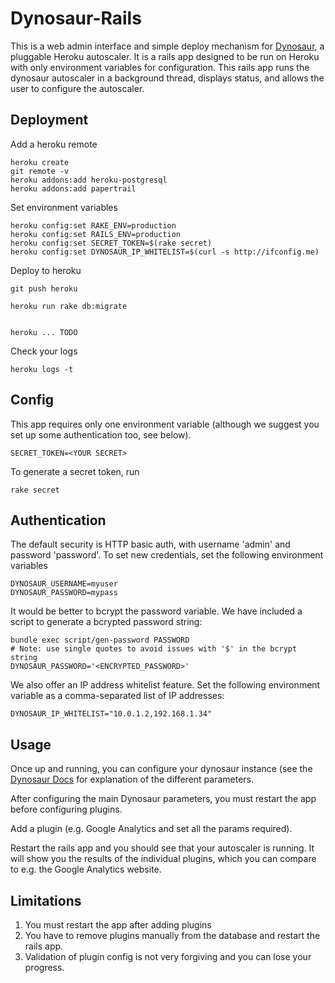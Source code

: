 # Dynosaur-Rails

This is a web admin interface and simple deploy mechanism for 
[Dynosaur](http://github.com/harrystech/dynosaur), a pluggable Heroku
autoscaler. It is a rails app designed to be run on Heroku with only environment
variables for configuration. This rails app runs the dynosaur autoscaler in a
background thread, displays status, and allows the user to configure the
autoscaler.

## Deployment

Add a heroku remote

	heroku create
	git remote -v
    heroku addons:add heroku-postgresql
    heroku addons:add papertrail


Set environment variables

	heroku config:set RAKE_ENV=production
	heroku config:set RAILS_ENV=production
	heroku config:set SECRET_TOKEN=$(rake secret)
	heroku config:set DYNOSAUR_IP_WHITELIST=$(curl -s http://ifconfig.me)

Deploy to heroku

    git push heroku

	heroku run rake db:migrate


	heroku ... TODO

Check your logs

	heroku logs -t

## Config

This app requires only one environment variable (although we suggest you set up
some authentication too, see below).

    SECRET_TOKEN=<YOUR SECRET>

To generate a secret token, run

    rake secret

## Authentication

The default security is HTTP basic auth, with username 'admin' and password
'password'. To set new credentials, set the following environment variables

    DYNOSAUR_USERNAME=myuser
    DYNOSAUR_PASSWORD=mypass

It would be better to bcrypt the password variable. We have included a script to
generate a bcrypted password string:

    bundle exec script/gen-password PASSWORD
    # Note: use single quotes to avoid issues with '$' in the bcrypt string
    DYNOSAUR_PASSWORD='<ENCRYPTED_PASSWORD>'

We also offer an IP address whitelist feature. Set the following environment
variable as a comma-separated list of IP addresses:

    DYNOSAUR_IP_WHITELIST="10.0.1.2,192.168.1.34"

## Usage

Once up and running, you can configure your dynosaur instance (see the
[Dynosaur Docs](http://github.com/harrystech/dynosaur) for explanation of the
different parameters.

After configuring the main Dynosaur parameters, you must restart the app before
configuring plugins.

Add a plugin (e.g. Google Analytics and set all the params required).

Restart the rails app and you should see that your autoscaler is running. It
will show you the results of the individual plugins, which you can compare to
e.g. the Google Analytics website.

## Limitations

1. You must restart the app after adding plugins
1. You have to remove plugins manually from the database and restart the rails
   app.
1. Validation of plugin config is not very forgiving and you can lose your
   progress.

